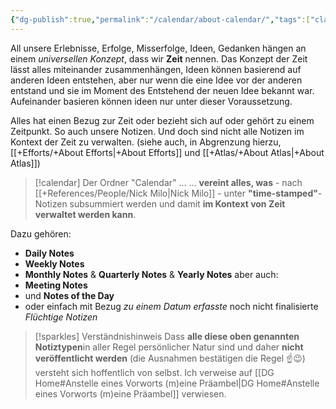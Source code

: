 ```yaml
---
{"dg-publish":true,"permalink":"/calendar/about-calendar/","tags":["class/admin","on/PKM"]}
---
```


All unsere Erlebnisse, Erfolge, Misserfolge, Ideen, Gedanken hängen an einem *universellen Konzept*, dass wir **Zeit** nennen. Das Konzept der Zeit lässt alles miteinander zusammenhängen, Ideen können basierend auf anderen Ideen entstehen, aber nur wenn die eine Idee vor der anderen entstand und sie im Moment des Entstehend der neuen Idee bekannt war. Aufeinander basieren können ideen nur unter dieser Voraussetzung.

Alles hat einen Bezug zur Zeit oder bezieht sich auf oder gehört zu einem Zeitpunkt. So auch unsere Notizen. 
Und doch sind nicht alle Notizen im Kontext der Zeit zu verwalten. (siehe auch, in Abgrenzung hierzu, [[+Efforts/+About Efforts\|+About Efforts]] und [[+Atlas/+About Atlas\|+About Atlas]])

> [!calendar] Der Ordner "Calendar" ...
> ... **vereint alles, was** - nach [[+References/People/Nick Milo\|Nick Milo]] - unter **"time-stamped"**-Notizen subsummiert werden und damit **im Kontext von Zeit verwaltet werden kann**.  

Dazu gehören:
- **Daily Notes** 
- **Weekly Notes**
- **Monthly Notes** & **Quarterly Notes** &  **Yearly Notes**
aber auch: 
- **Meeting Notes**
- und **Notes of the Day**
- oder einfach mit Bezug *zu einem Datum erfasste* noch nicht finalisierte *Flüchtige Notizen*

> [!sparkles] Verständnishinweis
> Dass **alle diese oben genannten Notiztypen**in aller Regel persönlicher Natur sind und daher **nicht veröffentlicht werden** (die Ausnahmen bestätigen die Regel ☝️😉) versteht sich hoffentlich von selbst. Ich verweise auf [[DG Home#Anstelle eines Vorworts (m)eine Präambel\|DG Home#Anstelle eines Vorworts (m)eine Präambel]] verwiesen.
> 

